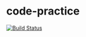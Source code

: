 code-practice
=============
[![Build Status](https://travis-ci.org/Peaches491/code-practice.svg)](https://travis-ci.org/Peaches491/code-practice)
